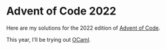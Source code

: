 # Advent of Code 2022

Here are my solutions for the 2022 edition of [Advent of Code](https://adventofcode.com/2022/about).

This year, I'll be trying out [OCaml](https://ocaml.org/).
